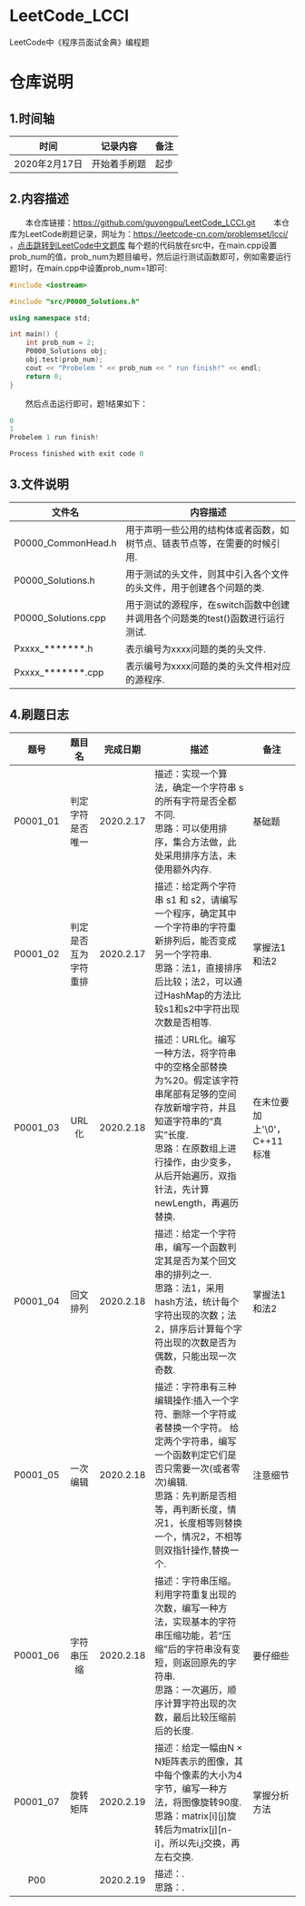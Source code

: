 # LeetCode_LCCI
LeetCode中《程序员面试金典》编程题
# 仓库说明
## 1.时间轴
|<center>时间</center>|<center>记录内容</center>|<center>备注</center>|
|:---|:---|:---|
|2020年2月17日|开始着手刷题|起步|

## 2.内容描述
&emsp;&emsp;本仓库链接：https://github.com/guyongpu/LeetCode_LCCI.git
&emsp;&emsp;本仓库为LeetCode刷题记录，网址为：https://leetcode-cn.com/problemset/lcci/ ，[点击跳转到LeetCode中文题库](https://leetcode-cn.com/problemset/lcci/)
每个题的代码放在src中，在main.cpp设置prob_num的值，prob_num为题目编号，然后运行测试函数即可，例如需要运行题1时，在main.cpp中设置prob_num=1即可:
~~~ c++
#include <iostream>

#include "src/P0000_Solutions.h"

using namespace std;

int main() {
    int prob_num = 2;
    P0000_Solutions obj;
    obj.test(prob_num);
    cout << "Probelem " << prob_num << " run finish!" << endl;
    return 0;
}
~~~

&emsp;&emsp;然后点击运行即可，题1结果如下：
~~~c++
0
1
Probelem 1 run finish!

Process finished with exit code 0
~~~

## 3.文件说明
|<center>文件名</center>|<center>内容描述</center>|
|:---|:---|
|P0000_CommonHead.h|用于声明一些公用的结构体或者函数，如树节点、链表节点等，在需要的时候引用.|
|P0000_Solutions.h|用于测试的头文件，则其中引入各个文件的头文件，用于创建各个问题的类.|
|P0000_Solutions.cpp|用于测试的源程序，在switch函数中创建并调用各个问题类的test()函数进行运行测试.|
|Pxxxx_*******.h|表示编号为xxxx问题的类的头文件.|
|Pxxxx_*******.cpp|表示编号为xxxx问题的类的头文件相对应的源程序.|

## 4.刷题日志
|<center>题号</center>|<center>题目名</center>|<center>完成日期</center>|<center>描述</center>|<center>备注</center>|
|:---:|:---:|:---:|:---|:---|
|P0001_01|判定字符是否唯一|2020.2.17|描述：实现一个算法，确定一个字符串 s 的所有字符是否全都不同.<br>思路：可以使用排序，集合方法做，此处采用排序方法，未使用额外内存.|基础题|
|P0001_02|判定是否互为字符重排|2020.2.17|描述：给定两个字符串 s1 和 s2，请编写一个程序，确定其中一个字符串的字符重新排列后，能否变成另一个字符串.<br>思路：法1，直接排序后比较；法2，可以通过HashMap的方法比较s1和s2中字符出现次数是否相等.|掌握法1和法2|
|P0001_03|URL化|2020.2.18|描述：URL化。编写一种方法，将字符串中的空格全部替换为%20。假定该字符串尾部有足够的空间存放新增字符，并且知道字符串的“真实”长度.<br>思路：在原数组上进行操作，由少变多，从后开始遍历，双指针法，先计算newLength，再遍历替换.|在末位要加上'\0'，C++11标准|
|P0001_04|回文排列|2020.2.18|描述：给定一个字符串，编写一个函数判定其是否为某个回文串的排列之一.<br>思路：法1，采用hash方法，统计每个字符出现的次数；法2，排序后计算每个字符出现的次数是否为偶数，只能出现一次奇数.|掌握法1和法2|
|P0001_05|一次编辑|2020.2.18|描述：字符串有三种编辑操作:插入一个字符、删除一个字符或者替换一个字符。 给定两个字符串，编写一个函数判定它们是否只需要一次(或者零次)编辑.<br>思路：先判断是否相等，再判断长度，情况1，长度相等则替换一个，情况2，不相等则双指针操作,替换一个.|注意细节|
|P0001_06|字符串压缩|2020.2.18|描述：字符串压缩。利用字符重复出现的次数，编写一种方法，实现基本的字符串压缩功能，若“压缩”后的字符串没有变短，则返回原先的字符串.<br>思路：一次遍历，顺序计算字符出现的次数，最后比较压缩前后的长度.|要仔细些|
|P0001_07|旋转矩阵|2020.2.19|描述：给定一幅由N × N矩阵表示的图像，其中每个像素的大小为4字节，编写一种方法，将图像旋转90度.<br>思路：matrix[i][j]旋转后为matrix[j][n-i]，所以先i,j交换，再左右交换.|掌握分析方法|
|P00||2020.2.19|描述：.<br>思路：.||


